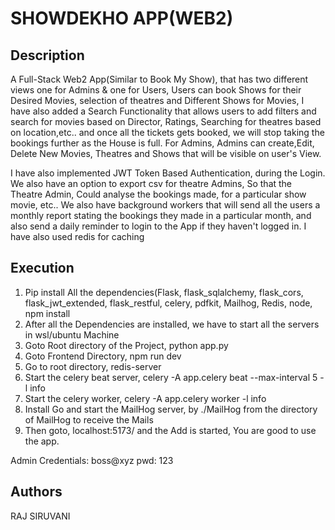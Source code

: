 # SHOWDEKHO APP(WEB2)

## Description
A Full-Stack Web2 App(Similar to Book My Show), that has two different views one for Admins & one for Users, Users can book Shows for their Desired Movies, selection of theatres and Different Shows for Movies, I have also added a Search Functionality that allows users to add filters and search for movies based on Director, Ratings, Searching for theatres based on location,etc.. and once all the tickets gets booked, we will stop taking the bookings further as the House is full.
For Admins, Admins can create,Edit, Delete New Movies, Theatres and Shows that will be visible on user's View.

I have also implemented JWT Token Based Authentication, during the Login.
We also have an option to export csv for theatre Admins, So that the Theatre Admin, Could analyse the bookings made, for a particular show movie, etc..
We also have background workers that will send all the users a monthly report stating the bookings they made in a particular month, and also send a daily reminder to login to the App if they haven't logged in.
I have also used redis for caching

## Execution

1. Pip install All the dependencies(Flask, flask_sqlalchemy, flask_cors, flask_jwt_extended, flask_restful, celery, pdfkit, Mailhog, Redis, node, npm install
2. After all the Dependencies are installed, we have to start all the servers in wsl/ubuntu Machine
3. Goto Root directory of the Project, python app.py
4. Goto Frontend Directory, npm run dev
5. Go to root directory, redis-server
6. Start the celery beat server, celery -A app.celery beat --max-interval 5 -l info
7. Start the celery worker, celery -A app.celery worker -l info
8. Install Go and start the MailHog server, by ./MailHog from the directory of MailHog to receive the Mails
9. Then goto, localhost:5173/ and the Add is started, You are good to use the app.

Admin Credentials:
boss@xyz
pwd: 123

## Authors
RAJ SIRUVANI
